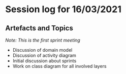 # Session log for 16/03/2021

## Artefacts and Topics

*Note: This is the first sprint meeting* 

- Discussion of domain model
- Discussion of activity diagram
- Initial discussion about sprints
- Work on class diagram for all involved layers

